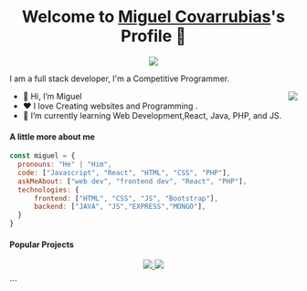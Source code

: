 <p align="center">
  <h1 align="center">Welcome to <a href="https://github.com/">Miguel Covarrubias</a>'s Profile 👋</h1>
</p>
<p align="center">
  <a align="center" href="https://github.com/DenverCoder1/readme-typing-svg"><img src="https://readme-typing-svg.herokuapp.com?&font=IBM+Plex+Sans&color=F72EE2&size=25&lines=Welcome+to+my+GitHub+Profile!;I'm+a+Front+end+developer;I'm+a+competitive+programmer;I'm+a+Flask+developer" /></a>
</p>
<p>I am a full stack  developer, I'm a Competitive Programmer.</p>
<img align="right" src="https://media.giphy.com/media/M9gbBd9nbDrOTu1Mqx/giphy.gif">
<ul>
  <li>👋 Hi, I’m Miguel</li>
  <li>❤️ I love Creating websites and Programming .</li>
  <li>🌱 I’m currently learning Web Development,React, Java, PHP, and JS.</li>
  
</ul>

#### A little more about me
```javascript
const miguel = {
  pronouns: "He" | "Him",
  code: ["Javascript", "React", "HTML", "CSS", "PHP"],
  askMeAbout: ["web dev", "frontend dev", "React", "PHP"],
  technologies: {
      frontend: ["HTML", "CSS", "JS", "Bootstrap"],
      backend: ["JAVA", "JS","EXPRESS","MONGO"],
  }
}
```


#### Popular Projects
<p align="center"> <a href="https://github.com/MIIGUEELC/HotelMiranda" target="_blank"> <img src="https://img.shields.io/badge/HotelMiranda-%23121011.svg?style=for-the-badge&logo=github&logoColor=white" /> </a> <a href="https://github.com/MIIGUEELC/FotosReact" target="_blank"> <img src="https://img.shields.io/badge/FotosReact-%23121011.svg?style=for-the-badge&logo=github&logoColor=white" /> </a> </p> ```

